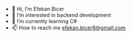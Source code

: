 - 👋 Hi, I’m Efekan Bicer
- 👀 I’m interested in backend development
- 🌱 I’m currently learning C#
- 📫 How to reach me efekan.bicer8@gmail.com

<!---
efekanbicermac/efekanbicermac is a ✨ special ✨ repository because its `README.md` (this file) appears on your GitHub profile.
You can click the Preview link to take a look at your changes.
--->

